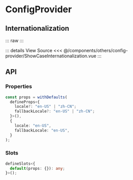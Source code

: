 <script setup lang="ts">
import ShowCaseInternationalization from './ShowCaseInternationalization.vue'
</script>

# ConfigProvider

## Internationalization

::: raw
<ShowCaseInternationalization class="vp-raw" />
:::

::: details View Source
<<< @/components/others/config-provider/ShowCaseInternationalization.vue
:::

## API

### Properties

```ts
const props = withDefaults(
  defineProps<{
    locale?: "en-US" | "zh-CN";
    fallbackLocale?: "en-US" | "zh-CN";
  }>(),
  {
    locale: "en-US",
    fallbackLocale: "en-US",
  }
);
```

### Slots

```ts
defineSlots<{
  default(props: {}): any;
}>();
```
